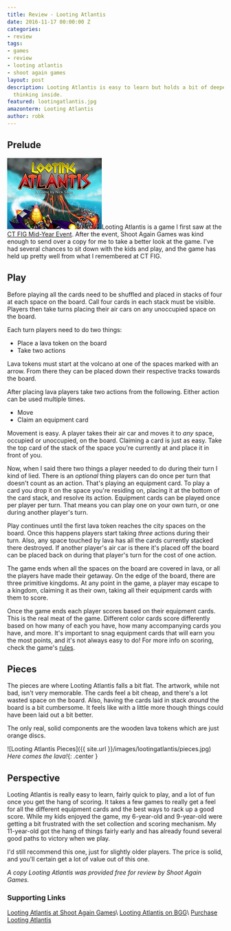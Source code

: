```yaml
---
title: Review - Looting Atlantis
date: 2016-11-17 00:00:00 Z
categories:
- review
tags:
- games
- review
- looting atlantis
- shoot again games
layout: post
description: Looting Atlantis is easy to learn but holds a bit of deeper critical
  thinking inside.
featured: lootingatlantis.jpg
amazonterm: Looting Atlantis
author: robk
---
```


<h2>Prelude</h2>

<img src="/images/featured/lootingatlantis.jpg" alt="Looting Atlantis" class="float-right"/>Looting Atlantis is a game I first saw at the [CT FIG Mid-Year Event](http://pawnsperspective.com/CT-FIG-Mid-Year-Event-2016/). After the event, Shoot Again Games was kind enough to send over a copy for me to take a better look at the game. I've had several chances to sit down with the kids and play, and the game has held up pretty well from what I remembered at CT FIG.

<h2>Play</h2>

Before playing all the cards need to be shuffled and placed in stacks of four at each space on the board. Call four cards in each stack must be visible. Players then take turns placing their air cars on any unoccupied space on the board.

Each turn players need to do two things:

* Place a lava token on the board
* Take two actions

Lava tokens must start at the volcano at one of the spaces marked with an arrow. From there they can be placed down their respective tracks towards the board.

After placing lava players take two actions from the following. Either action can be used multiple times.

* Move
* Claim an equipment card

Movement is easy. A player takes their air car and moves it to *any* space, occupied or unoccupied, on the board. Claiming a card is just as easy. Take the top card of the stack of the space you're currently at and place it in front of you.

Now, when I said there two things a player needed to do during their turn I kind of lied. There is an *optional* thing players can do once per turn that doesn't count as an action. That's playing an equipment card. To play a card you drop it on the space you're residing on, placing it at the bottom of the card stack, and resolve its action. Equipment cards can be played once per player per turn. That means you can play one on your own turn, or one during another player's turn.

Play continues until the first lava token reaches the city spaces on the board. Once this happens players start taking *three* actions during their turn. Also, any space touched by lava has all the cards currently stacked there destroyed. If another player's air car is there it's placed off the board can be placed back on during that player's turn for the cost of one action.

The game ends when all the spaces on the board are covered in lava, or all the players have made their getaway. On the edge of the board, there are three primitive kingdoms. At any point in the game, a player may escape to a kingdom, claiming it as their own, taking all their equipment cards with them to score.

Once the game ends each player scores based on their equipment cards. This is the real meat of the game. Different color cards score differently based on how many of each you have, how many accompanying cards you have, and more. It's important to snag equipment cards that will earn you the most points, and it's not always easy to do! For more info on scoring, check the game's [rules](https://docs.google.com/viewer?a=v&pid=sites&srcid=ZGVmYXVsdGRvbWFpbnxzaG9vdGFnYWluZ2FtZXMyfGd4OjUzMjIyZGEwNGRjNzQyZDM).

<h2>Pieces</h2>

The pieces are where Looting Atlantis falls a bit flat. The artwork, while not bad, isn't very memorable. The cards feel a bit cheap, and there's a lot wasted space on the board. Also, having the cards laid in stack *around* the board is a bit cumbersome. It feels like with a little more though things could have been laid out a bit better.

The only real, solid components are the wooden lava tokens which are just orange discs.

![Looting Atlantis Pieces]({{ site.url }}/images/lootingatlantis/pieces.jpg)
*Here comes the lava!*{: .center }

<h2>Perspective</h2>

Looting Atlantis is really easy to learn, fairly quick to play, and a lot of fun once you get the hang of scoring. It takes a few games to really get a feel for all the different equipment cards and the best ways to rack up a good score. While my kids enjoyed the game, my 6-year-old and 9-year-old were getting a bit frustrated with the set collection and scoring mechanism. My 11-year-old got the hang of things fairly early and has already found several good paths to victory when we play.

I'd still recommend this one, just for slightly older players. The price is solid, and you'll certain get a lot of value out of this one.

*A copy Looting Atlantis was provided free for review by Shoot Again Games.*

<h3>Supporting Links</h3>

[Looting Atlantis at Shoot Again Games](https://sites.google.com/site/shootagaingames2/home/looting-atlantis)\\
[Looting Atlantis on BGG](https://boardgamegeek.com/boardgame/169550/looting-atlantis)\\
[Purchase Looting Atlantis](https://www.amazon.com/gp/product/B01FFW9JMC/ref=as_li_tl?ie=UTF8&camp=1789&creative=9325&creativeASIN=B01FFW9JMC&linkCode=as2&tag=pawnsperspect-20&linkId=a3f8b5940a01b1cb92da61ef25defcde)
